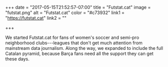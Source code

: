 +++
date = "2017-05-15T21:52:57-07:00"
title = "Futstat.cat"
image = "futstat.png"
alt = "Futstat.cat"
color = "#c73932"
link1 = "https://futstat.cat"
link2 = ""

+++

We started Futstat.cat for fans of women's soccer and semi-pro neighborhood clubs---leagues that don't get much attention from mainstream data journalism. Along the way, we expanded to include the full Catalan pyramid, because Barça fans need all the support they can get these days.
